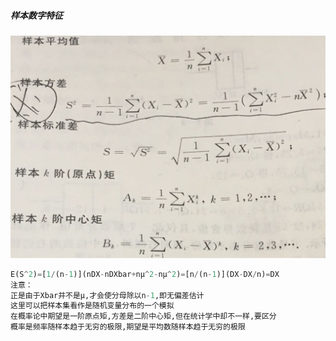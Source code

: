 ##### 样本数字特征
![Image](https://github.com/forthcoming/essay/blob/master/ml/source/样本数字特征.jpg)          
```python
E(S^2)=[1/(n-1)](nDX-nDXbar+nμ^2-nμ^2)=[n/(n-1)](DX-DX/n)=DX
注意：
正是由于Xbar并不是μ,才会使分母除以n-1,即无偏差估计
这里可以把样本集看作是随机变量分布的一个模拟
在概率论中期望是一阶原点矩,方差是二阶中心矩,但在统计学中却不一样,要区分
概率是频率随样本趋于无穷的极限,期望是平均数随样本趋于无穷的极限
```
